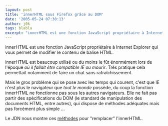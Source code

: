 ```yaml
---
layout: post
title: 'innerHTML sous Firefox grâce au DOM'
date: '2005-05-24 07:30:13'
author: j0k
tags: blabla
excerpt: "innerHTML est une fonction JavaScript propriétaire à Internet Explorer qui vous permet de modifier le contenu de balise HTML.     \ninnerHTML est beaucoup utilisé ou du moins le fût énormément lors de l'époque *où il fallait être compatible IE ou mourir*. Très pratique cela permettait notamment de faire un chat sans rafraîchissement.  \n  \nMais le      …"
---
```


innerHTML est une fonction JavaScript propriétaire à Internet Explorer qui vous permet de modifier le contenu de balise HTML.

innerHTML est beaucoup utilisé ou du moins le fût énormément lors de l'époque *où il fallait être compatible IE ou mourir*. Très pratique cela permettait notamment de faire un chat sans rafraîchissement.

Mais le gros problème qui se pose avec les temps qui courent, c'est que IE n'est plus le navigateur que _tout le monde_ possède, du coup la fonction innerHTML ne fonctionne pas sous les autres navigateurs.   Elle ne fait pas partir des spécifications du DOM (le standard de manipulation des documents HTML, entre autres), qui dispose de méthodes adéquates mais pas forcément plus simple ...

Le JDN nous montre ces [méthodes](http://developpeur.journaldunet.com/tutoriel/dht/050524-javascript-innerhtml-equivalent-dom-getelementbyid-replacedata.shtml) pour "remplacer" l'innerHTML.
